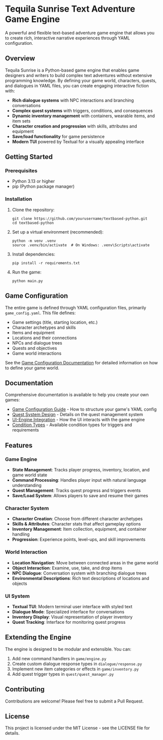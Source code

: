 # Tequila Sunrise Text Adventure Game Engine

A powerful and flexible text-based adventure game engine that allows you to create rich, interactive narrative experiences through YAML configuration.

## Overview

Tequila Sunrise is a Python-based game engine that enables game designers and writers to build complex text adventures without extensive programming knowledge. By defining your game world, characters, quests, and dialogues in YAML files, you can create engaging interactive fiction with:

- **Rich dialogue systems** with NPC interactions and branching conversations
- **Complex quest systems** with triggers, conditions, and consequences
- **Dynamic inventory management** with containers, wearable items, and item sets
- **Character creation and progression** with skills, attributes and equipment
- **Save/load functionality** for game persistence
- **Modern TUI** powered by Textual for a visually appealing interface

## Getting Started

### Prerequisites

- Python 3.13 or higher
- pip (Python package manager)

### Installation

1. Clone the repository:
   ```
   git clone https://github.com/yourusername/textbased-python.git
   cd textbased-python
   ```

2. Set up a virtual environment (recommended):
   ```
   python -m venv .venv
   source .venv/bin/activate  # On Windows: .venv\Scripts\activate
   ```

3. Install dependencies:
   ```
   pip install -r requirements.txt
   ```

4. Run the game:
   ```
   python main.py
   ```

## Game Configuration

The entire game is defined through YAML configuration files, primarily `game_config.yaml`. This file defines:

- Game settings (title, starting location, etc.)
- Character archetypes and skills
- Items and equipment
- Locations and their connections
- NPCs and dialogue trees
- Quests and objectives
- Game world interactions

See the [Game Configuration Documentation](documentation/game_config_documentation.md) for detailed information on how to define your game world.

## Documentation

Comprehensive documentation is available to help you create your own games:

- [Game Configuration Guide](documentation/game_config_documentation.md) - How to structure your game's YAML config
- [Quest System Design](documentation/quest-system-design.md) - Details on the quest management system
- [UI-Engine Integration](documentation/ui-engine-integration.md) - How the UI interacts with the game engine
- [Condition Types](documentation/condition_types.md) - Available condition types for triggers and requirements

## Features

### Game Engine

- **State Management**: Tracks player progress, inventory, location, and game world state
- **Command Processing**: Handles player input with natural language understanding
- **Quest Management**: Tracks quest progress and triggers events
- **Save/Load System**: Allows players to save and resume their games

### Character System

- **Character Creation**: Choose from different character archetypes
- **Skills & Attributes**: Character stats that affect gameplay options
- **Inventory Management**: Item collection, equipment, and container handling
- **Progression**: Experience points, level-ups, and skill improvements

### World Interaction

- **Location Navigation**: Move between connected areas in the game world
- **Object Interaction**: Examine, use, take, and drop items
- **NPC Dialogue**: Conversation system with branching dialogue trees
- **Environmental Descriptions**: Rich text descriptions of locations and objects

### UI System

- **Textual TUI**: Modern terminal user interface with styled text
- **Dialogue Mode**: Specialized interface for conversations
- **Inventory Display**: Visual representation of player inventory
- **Quest Tracking**: Interface for monitoring quest progress

## Extending the Engine

The engine is designed to be modular and extensible. You can:

1. Add new command handlers in `game/engine.py`
2. Create custom dialogue response types in `dialogue/response.py`
3. Implement new item categories or effects in `game/inventory.py`
4. Add quest trigger types in `quest/quest_manager.py`

## Contributing

Contributions are welcome! Please feel free to submit a Pull Request.

## License

This project is licensed under the MIT License - see the LICENSE file for details. 